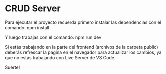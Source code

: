 # CRUD Server

Para ejecutar el proyecto recuerda primero instalar las dependencias con el comando:
    npm install

Y luego trabajas con el comando:
    npm run dev

Si estás trabajando en la parte del frontend (archivos de la carpeta public) deberás refrescar la página en el navegador para actualizar los cambios, ya que no estás trabajando con Live Server de VS Code.

Suerte!